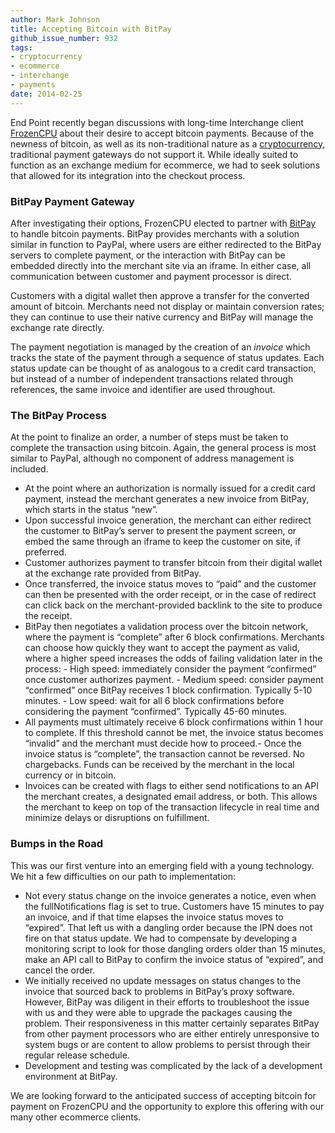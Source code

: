 ```yaml
---
author: Mark Johnson
title: Accepting Bitcoin with BitPay
github_issue_number: 932
tags:
- cryptocurrency
- ecommerce
- interchange
- payments
date: 2014-02-25
---
```


End Point recently began discussions with long-time Interchange client [FrozenCPU](http://www.frozencpu.com/) about their desire to accept bitcoin payments. Because of the newness of bitcoin, as well as its non-traditional nature as a [cryptocurrency](http://en.wikipedia.org/wiki/Cryptocurrency), traditional payment gateways do not support it. While ideally suited to function as an exchange medium for ecommerce, we had to seek solutions that allowed for its integration into the checkout process.

### BitPay Payment Gateway

After investigating their options, FrozenCPU elected to partner with [BitPay](https://bitpay.com/) to handle bitcoin payments. BitPay provides merchants with a solution similar in function to PayPal, where users are either redirected to the BitPay servers to complete payment, or the interaction with BitPay can be embedded directly into the merchant site via an iframe. In either case, all communication between customer and payment processor is direct.

Customers with a digital wallet then approve a transfer for the converted amount of bitcoin. Merchants need not display or maintain conversion rates; they can continue to use their native currency and BitPay will manage the exchange rate directly.

The payment negotiation is managed by the creation of an *invoice* which tracks the state of the payment through a sequence of status updates. Each status update can be thought of as analogous to a credit card transaction, but instead of a number of independent transactions related through references, the same invoice and identifier are used throughout.

### The BitPay Process

At the point to finalize an order, a number of steps must be taken to complete the transaction using bitcoin. Again, the general process is most similar to PayPal, although no component of address management is included.

- At the point where an authorization is normally issued for a credit card payment, instead the merchant generates a new invoice from BitPay, which starts in the status “new”.
- Upon successful invoice generation, the merchant can either redirect the customer to BitPay’s server to present the payment screen, or embed the same through an iframe to keep the customer on site, if preferred.
- Customer authorizes payment to transfer bitcoin from their digital wallet at the exchange rate provided from BitPay.
- Once transferred, the invoice status moves to “paid” and the customer can then be presented with the order receipt, or in the case of redirect can click back on the merchant-provided backlink to the site to produce the receipt.
- BitPay then negotiates a validation process over the bitcoin network, where the payment is “complete” after 6 block confirmations. Merchants can choose how quickly they want to accept the payment as valid, where a higher speed increases the odds of failing validation later in the process:
        - High speed: immediately consider the payment “confirmed” once customer authorizes payment.
        - Medium speed: consider payment “confirmed” once BitPay receives 1 block confirmation. Typically 5-10 minutes.
        - Low speed: wait for all 6 block confirmations before considering the payment “confirmed”. Typically 45-60 minutes.
- All payments must ultimately receive 6 block confirmations within 1 hour to complete. If this threshold cannot be met, the invoice status becomes “invalid” and the merchant must decide how to proceed.- Once the invoice status is “complete”, the transaction cannot be reversed. No chargebacks. Funds can be received by the merchant in the local currency or in bitcoin.
- Invoices can be created with flags to either send notifications to an API the merchant creates, a designated email address, or both. This allows the merchant to keep on top of the transaction lifecycle in real time and minimize delays or disruptions on fulfillment.

### Bumps in the Road

This was our first venture into an emerging field with a young technology. We hit a few difficulties on our path to implementation:

- Not every status change on the invoice generates a notice, even when the fullNotifications flag is set to true. Customers have 15 minutes to pay an invoice, and if that time elapses the invoice status moves to “expired”. That left us with a dangling order because the IPN does not fire on that status update. We had to compensate by developing a monitoring script to look for those dangling orders older than 15 minutes, make an API call to BitPay to confirm the invoice status of “expired”, and cancel the order.
- We initially received no update messages on status changes to the invoice that sourced back to problems in BitPay’s proxy software. However, BitPay was diligent in their efforts to troubleshoot the issue with us and they were able to upgrade the packages causing the problem. Their responsiveness in this matter certainly separates BitPay from other payment processors who are either entirely unresponsive to system bugs or are content to allow problems to persist through their regular release schedule.
- Development and testing was complicated by the lack of a development environment at BitPay.

We are looking forward to the anticipated success of accepting bitcoin for payment on FrozenCPU and the opportunity to explore this offering with our many other ecommerce clients.
